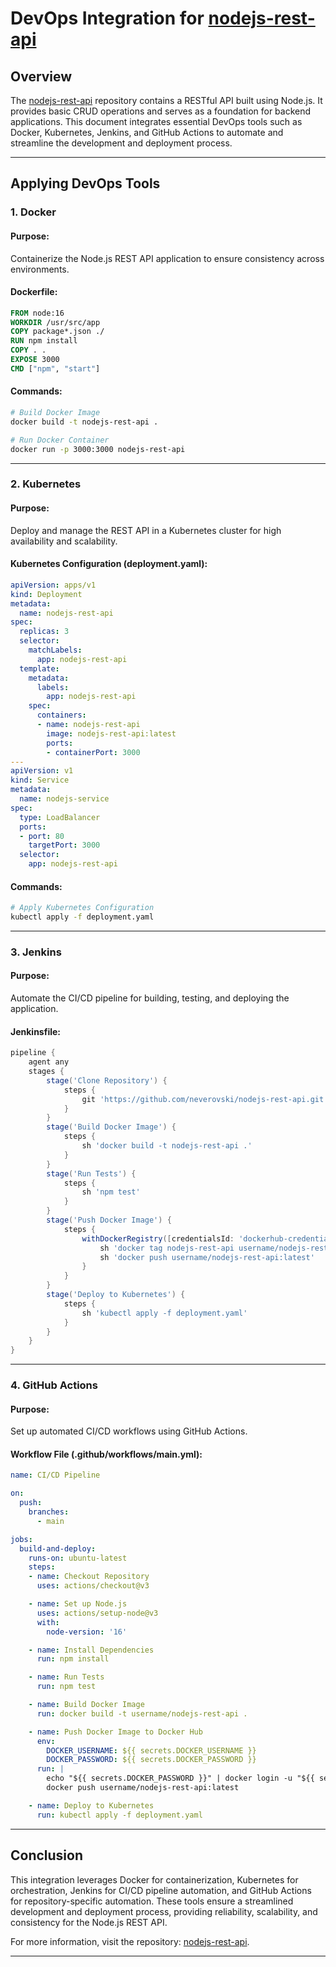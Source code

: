 # DevOps Integration for [nodejs-rest-api](https://github.com/neverovski/nodejs-rest-api)

## Overview
The [nodejs-rest-api](https://github.com/neverovski/nodejs-rest-api) repository contains a RESTful API built using Node.js. It provides basic CRUD operations and serves as a foundation for backend applications. This document integrates essential DevOps tools such as Docker, Kubernetes, Jenkins, and GitHub Actions to automate and streamline the development and deployment process.

---

## Applying DevOps Tools

### 1. Docker
#### Purpose:
Containerize the Node.js REST API application to ensure consistency across environments.

#### Dockerfile:
```dockerfile
FROM node:16
WORKDIR /usr/src/app
COPY package*.json ./
RUN npm install
COPY . .
EXPOSE 3000
CMD ["npm", "start"]
```

#### Commands:
```bash
# Build Docker Image
docker build -t nodejs-rest-api .

# Run Docker Container
docker run -p 3000:3000 nodejs-rest-api
```

---

### 2. Kubernetes
#### Purpose:
Deploy and manage the REST API in a Kubernetes cluster for high availability and scalability.

#### Kubernetes Configuration (deployment.yaml):
```yaml
apiVersion: apps/v1
kind: Deployment
metadata:
  name: nodejs-rest-api
spec:
  replicas: 3
  selector:
    matchLabels:
      app: nodejs-rest-api
  template:
    metadata:
      labels:
        app: nodejs-rest-api
    spec:
      containers:
      - name: nodejs-rest-api
        image: nodejs-rest-api:latest
        ports:
        - containerPort: 3000
---
apiVersion: v1
kind: Service
metadata:
  name: nodejs-service
spec:
  type: LoadBalancer
  ports:
  - port: 80
    targetPort: 3000
  selector:
    app: nodejs-rest-api
```

#### Commands:
```bash
# Apply Kubernetes Configuration
kubectl apply -f deployment.yaml
```

---

### 3. Jenkins
#### Purpose:
Automate the CI/CD pipeline for building, testing, and deploying the application.

#### Jenkinsfile:
```groovy
pipeline {
    agent any
    stages {
        stage('Clone Repository') {
            steps {
                git 'https://github.com/neverovski/nodejs-rest-api.git'
            }
        }
        stage('Build Docker Image') {
            steps {
                sh 'docker build -t nodejs-rest-api .'
            }
        }
        stage('Run Tests') {
            steps {
                sh 'npm test'
            }
        }
        stage('Push Docker Image') {
            steps {
                withDockerRegistry([credentialsId: 'dockerhub-credentials', url: '']) {
                    sh 'docker tag nodejs-rest-api username/nodejs-rest-api:latest'
                    sh 'docker push username/nodejs-rest-api:latest'
                }
            }
        }
        stage('Deploy to Kubernetes') {
            steps {
                sh 'kubectl apply -f deployment.yaml'
            }
        }
    }
}
```

---

### 4. GitHub Actions
#### Purpose:
Set up automated CI/CD workflows using GitHub Actions.

#### Workflow File (.github/workflows/main.yml):
```yaml
name: CI/CD Pipeline

on:
  push:
    branches:
      - main

jobs:
  build-and-deploy:
    runs-on: ubuntu-latest
    steps:
    - name: Checkout Repository
      uses: actions/checkout@v3

    - name: Set up Node.js
      uses: actions/setup-node@v3
      with:
        node-version: '16'

    - name: Install Dependencies
      run: npm install

    - name: Run Tests
      run: npm test

    - name: Build Docker Image
      run: docker build -t username/nodejs-rest-api .

    - name: Push Docker Image to Docker Hub
      env:
        DOCKER_USERNAME: ${{ secrets.DOCKER_USERNAME }}
        DOCKER_PASSWORD: ${{ secrets.DOCKER_PASSWORD }}
      run: |
        echo "${{ secrets.DOCKER_PASSWORD }}" | docker login -u "${{ secrets.DOCKER_USERNAME }}" --password-stdin
        docker push username/nodejs-rest-api:latest

    - name: Deploy to Kubernetes
      run: kubectl apply -f deployment.yaml
```

---

## Conclusion
This integration leverages Docker for containerization, Kubernetes for orchestration, Jenkins for CI/CD pipeline automation, and GitHub Actions for repository-specific automation. These tools ensure a streamlined development and deployment process, providing reliability, scalability, and consistency for the Node.js REST API.

For more information, visit the repository: [nodejs-rest-api](https://github.com/neverovski/nodejs-rest-api). 

--- 
